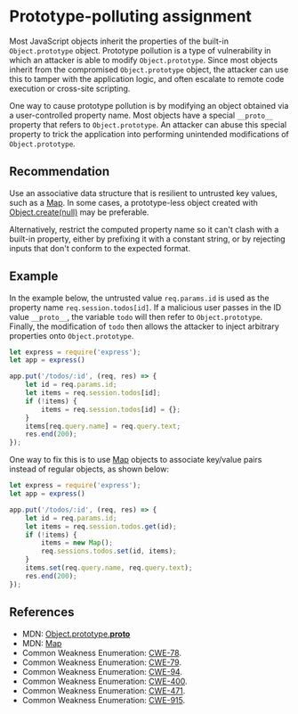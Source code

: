 # Prototype-polluting assignment
Most JavaScript objects inherit the properties of the built-in `Object.prototype` object. Prototype pollution is a type of vulnerability in which an attacker is able to modify `Object.prototype`. Since most objects inherit from the compromised `Object.prototype` object, the attacker can use this to tamper with the application logic, and often escalate to remote code execution or cross-site scripting.

One way to cause prototype pollution is by modifying an object obtained via a user-controlled property name. Most objects have a special `__proto__` property that refers to `Object.prototype`. An attacker can abuse this special property to trick the application into performing unintended modifications of `Object.prototype`.


## Recommendation
Use an associative data structure that is resilient to untrusted key values, such as a [Map](https://developer.mozilla.org/en-US/docs/Web/JavaScript/Reference/Global_Objects/Map). In some cases, a prototype-less object created with [Object.create(null)](https://developer.mozilla.org/en-US/docs/Web/JavaScript/Reference/Global_Objects/Object/create) may be preferable.

Alternatively, restrict the computed property name so it can't clash with a built-in property, either by prefixing it with a constant string, or by rejecting inputs that don't conform to the expected format.


## Example
In the example below, the untrusted value `req.params.id` is used as the property name `req.session.todos[id]`. If a malicious user passes in the ID value `__proto__`, the variable `todo` will then refer to `Object.prototype`. Finally, the modification of `todo` then allows the attacker to inject arbitrary properties onto `Object.prototype`.


```javascript
let express = require('express');
let app = express()

app.put('/todos/:id', (req, res) => {
    let id = req.params.id;
    let items = req.session.todos[id];
    if (!items) {
        items = req.session.todos[id] = {};
    }
    items[req.query.name] = req.query.text;
    res.end(200);
});

```
One way to fix this is to use [Map](https://developer.mozilla.org/en-US/docs/Web/JavaScript/Reference/Global_Objects/Map) objects to associate key/value pairs instead of regular objects, as shown below:


```javascript
let express = require('express');
let app = express()

app.put('/todos/:id', (req, res) => {
    let id = req.params.id;
    let items = req.session.todos.get(id);
    if (!items) {
        items = new Map();
        req.sessions.todos.set(id, items);
    }
    items.set(req.query.name, req.query.text);
    res.end(200);
});

```

## References
* MDN: [Object.prototype.__proto__](https://developer.mozilla.org/en-US/docs/Web/JavaScript/Reference/Global_Objects/Object/proto)
* MDN: [Map](https://developer.mozilla.org/en-US/docs/Web/JavaScript/Reference/Global_Objects/Map)
* Common Weakness Enumeration: [CWE-78](https://cwe.mitre.org/data/definitions/78.html).
* Common Weakness Enumeration: [CWE-79](https://cwe.mitre.org/data/definitions/79.html).
* Common Weakness Enumeration: [CWE-94](https://cwe.mitre.org/data/definitions/94.html).
* Common Weakness Enumeration: [CWE-400](https://cwe.mitre.org/data/definitions/400.html).
* Common Weakness Enumeration: [CWE-471](https://cwe.mitre.org/data/definitions/471.html).
* Common Weakness Enumeration: [CWE-915](https://cwe.mitre.org/data/definitions/915.html).
